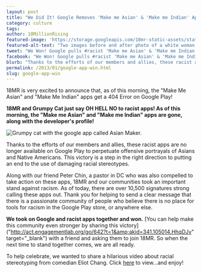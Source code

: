 ```yaml
---
layout: post
title: "We Did It! Google Removes 'Make me Asian' & 'Make me Indian' Apps!"	
category: culture
tags:
author: 18MillionRising
featured-image: 'https://storage.googleapis.com/18mr-static-assets/static/images/featured/2013-01-17-google-app-win.jpg'
featured-alt-text: "Two images before and after photo of a white woman in the Asian Maker application. In the second image, her eyes are purposely smaller, wearing a straw pointed hat and exaggerated goatee mustache."
tweet: "We Won! Google pulls #racist 'Make me Asian' & 'Make me Indian' apps! #18MR"
facebook: "We Won! Google pulls #racist 'Make me Asian' & 'Make me Indian' apps! #18MR"
blurb: "Thanks to the efforts of our members and allies, these racist apps are no longer available on Google Play to perpetuate offensive portrayals of Asians and Native Americans. This victory is a step in the right direction to putting an end to the use of damaging racial stereotypes."
permalink: /2013/01/google-app-win.html
slug: google-app-win
---	
```


18MR is very excited to announce that, as of this morning, the "Make Me Asian" and "Make Me Indian" apps get a 404 Error on Google Play!

<strong>18MR and Grumpy Cat just say OH HELL NO to racist apps! As of this morning, the "Make me Asian" and "Make me Indian" apps are gone, along with the developer's profile!</strong>

![Grumpy cat with the google app called Asian Maker.](https://storage.googleapis.com/18mr-static-assets/static/images/blog/2013-01-17-grumpy-cat.jpg)

Thanks to the efforts of our members and allies, these racist apps are no longer available on Google Play to perpetuate offensive portrayals of Asians and Native Americans. This victory is a step in the right direction to putting an end to the use of damaging racial stereotypes.

Along with our friend Peter Chin, a pastor in DC who was also compelled to take action on these apps, 18MR and our communities took an important stand against racism. As of today, there are over 10,500 signatures strong calling these apps out. Thank you for helping to send a clear message that there is a passionate community of people who believe there is no place for tools for racism in the Google Play store, or anywhere else.

<strong>We took on Google and racist apps together and won.</strong> [You can help make this community even stronger by sharing this victory]("http://act.engagementlab.org/go/642?t=1&amp;akid=341.105014.HhqDJv" target="_blank") with a friend and asking them to join 18MR. So when the next time to stand together comes, we are all ready.

To help celebrate, we wanted to share a hilarious video about racial stereotyping from comedian Eliot Chang. Click [here]("https://www.facebook.com/18MillionRising/posts/410138559063962") to view...and enjoy!